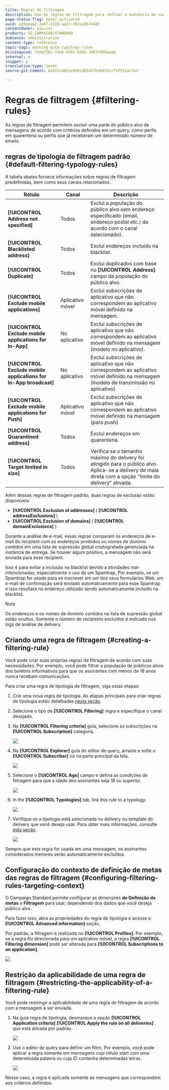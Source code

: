 ```yaml
---
title: Regras de filtragem
description: Use as regras de filtragem para refinar a audiência de suas mensagens.
page-status-flag: never-activated
uuid: ed3eea62-3a47-4318-ae22-d82aa857448f
contentOwner: sauviat
products: SG_CAMPAIGN/STANDARD
audience: administration
content-type: reference
topic-tags: working-with-typology-rules
discoiquuid: 7ddaf36c-74e6-4501-b3eb-3d03f005aaa6
internal: n
snippet: y
translation-type: tm+mt
source-git-commit: ba1fcca02ce9582d85e57bde815ccf3f551ac7a3

---
```



# Regras de filtragem {#filtering-rules}

As regras de filtragem permitem excluir uma parte do público alvo de mensagens de acordo com critérios definidos em um query, como perfis em quarentena ou perfis que já receberam um determinado número de emails.

## regras de tipologia de filtragem padrão {#default-filtering-typology-rules}

A tabela abaixo fornece informações sobre regras de filtragem predefinidas, bem como seus canais relacionados.

| Rótulo | Canal | Descrição |
---------|----------|---------
| **[!UICONTROL Address not specified]** | Todos | Exclui a população do público alvo sem endereço especificado (email, endereço postal etc.) de acordo com o canal selecionado). |
| **[!UICONTROL Blacklisted address]** | Todos | Exclui endereços incluído na blacklist. |
| **[!UICONTROL Duplicate]** | Todos | Exclui duplicados com base no **[!UICONTROL Address]** campo da população do público alvo. |
| **[!UICONTROL Exclude mobile applications]** | Aplicativo móvel | Exclui subscrições de aplicativo que não correspondem ao aplicativo móvel definido na mensagem. |
| **[!UICONTROL Exclude mobile applications for In-App]** | No aplicativo | Exclui subscrições de aplicativo que não correspondem ao aplicativo móvel definido na mensagem (modelo no aplicativo). |
| **[!UICONTROL Exclude mobile applications for In-App broadcast]** | No aplicativo | Exclui subscrições de aplicativo que não correspondem ao aplicativo móvel definido na mensagem (modelo de transmissão no aplicativo) |
| **[!UICONTROL Exclude mobile applications for Push]** | Aplicativo móvel | Exclui subscrições de aplicativo que não correspondem ao aplicativo móvel definido na mensagem (para push) |
| **[!UICONTROL Quarantined address]** | Todos | Exclui endereços em quarentena. |
| **[!UICONTROL Target limited in size]** | Todos | Verifica se o tamanho máximo do delivery foi atingido para o público alvo. Aplica-se a delivery de mala direta com a opção &quot;limite do delivery&quot; ativada. |

Além dessas regras de filtragem padrão, duas regras de exclusão estão disponíveis:

* **[!UICONTROL Exclusion of addresses]** ( **[!UICONTROL addressExclusions]** )
* **[!UICONTROL Exclusion of domains]** ( **[!UICONTROL domainExclusions]** ).

Durante a análise de e-mail, essas regras comparam os endereços de e-mail do recipient com os endereços proibidos ou nomes de domínio contidos em uma lista de supressão global criptografada gerenciada na instância de entrega. Se houver algum positivo, a mensagem não será enviada para esse recipient.

Isso é para evitar a inclusão na blacklist devido a atividades mal-intencionadas, especialmente o uso de um Spamtrap. Por exemplo, se um Spamtrap for usado para se inscrever em um dos seus formulários Web, um e-mail de confirmação será enviado automaticamente para esse Spamtrap e isso resultará no endereço utilizado sendo automaticamente incluído na blacklist.

>[!NOTE]
>
>Os endereços e os nomes de domínio contidos na lista de supressão global estão ocultos. Somente o número de recipients excluídos é indicado nos logs de análise de delivery.

## Criando uma regra de filtragem {#creating-a-filtering-rule}

Você pode criar suas próprias regras de filtragem de acordo com suas necessidades. Por exemplo, você pode filtrar a população de públicos alvos dos boletins informativos para que os assinantes com menos de 18 anos nunca recebam comunicações.

Para criar uma regra de tipologia de filtragem, siga estas etapas:

1. Crie uma nova regra de tipologia. As etapas principais para criar regras de tipologia estão detalhadas [nesta seção](../../sending/using/managing-typology-rules.md).

1. Selecione o tipo de **[!UICONTROL Filtering]** regra e especifique o canal desejado.

1. Na **[!UICONTROL Filtering criteria]** guia, selecione as subscrições na **[!UICONTROL Subscription]** categoria.

   ![](assets/typology_create-rule-subscription.png)

1. Na **[!UICONTROL Explorer]** guia do editor de query, arraste e solte o **[!UICONTROL Subscriber]** nó na parte principal da tela.

   ![](assets/typology_create-rule-subscriber.png)

1. Selecione o **[!UICONTROL Age]** campo e defina as condições de filtragem para que a idade dos assinantes seja 18 ou superior.

   ![](assets/typology_create-rule-age.png)

1. In the **[!UICONTROL Typologies]** tab, link this rule to a typology.

   ![](assets/typology_create-rule-typology.png)

1. Verifique se a tipologia está selecionada no delivery ou template do delivery que você deseja usar. Para obter mais informações, consulte [esta seção](../../sending/using/managing-typologies.md#applying-typologies-to-messages).

   ![](assets/typology_template.png)

Sempre que esta regra for usada em uma mensagem, os assinantes considerados menores serão automaticamente excluídos.

## Configuração do contexto de definição de metas das regras de filtragem {#configuring-filtering-rules-targeting-context}

O Campaign Standard permite configurar as dimensões **de Definição de metas** e **Filtragem** para usar, dependendo dos dados que você deseja público alvo.

Para fazer isso, abra as propriedades do regra de tipologia e acesse a **[!UICONTROL Advanced information]** seção.

Por padrão, a filtragem é realizada no **[!UICONTROL Profiles]**. Por exemplo, se a regra for direcionada para um aplicativo móvel, a regra **[!UICONTROL Filtering dimension]** pode ser alterada para **[!UICONTROL Subscriptions to an application]**.

![](assets/typology_rule-order_2.png)

## Restrição da aplicabilidade de uma regra de filtragem {#restricting-the-applicability-of-a-filtering-rule}

Você pode restringir a aplicabilidade de uma regra de filtragem de acordo com a mensagem a ser enviada.

1. Na guia regra de tipologia, desmarque a opção **[!UICONTROL Application criteria]** **[!UICONTROL Apply the rule on all deliveries]** , que está ativada por padrão.

   ![](assets/typology_limit.png)

1. Use o editor de query para definir um filtro. Por exemplo, você pode aplicar a regra somente em mensagens cujo rótulo start com uma determinada palavra ou cuja ID contenha determinadas letras.

   ![](assets/typology_limit-rule.png)

Nesse caso, a regra é aplicada somente às mensagens que correspondem aos critérios definidos.
